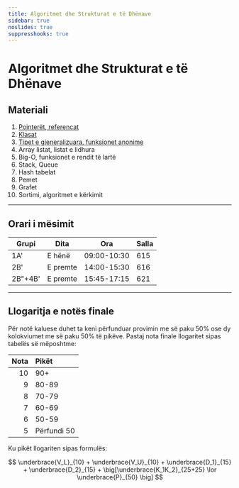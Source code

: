 ```yaml
---
title: Algoritmet dhe Strukturat e të Dhënave
sidebar: true
noslides: true
suppresshooks: true
---
```


# Algoritmet dhe Strukturat e të Dhënave

## Materiali

1. [Pointerët, referencat](/lendet/algoritmet-dhe-strukturat-e-te-dhenave/java1)
2. [Klasat](/lendet/algoritmet-dhe-strukturat-e-te-dhenave/java2)
3. [Tipet e gjeneralizuara, funksionet anonime](/lendet/algoritmet-dhe-strukturat-e-te-dhenave/java3)
4. Array listat, listat e lidhura
5. Big-O, funksionet e rendit të lartë
6. Stack, Queue
7. Hash tabelat
8. Pemet
9. Grafet
10. Sortimi, algoritmet e kërkimit

---

## Orari i mësimit

| Grupi   | Dita     | Ora         | Salla |
| ------- | -------- | ----------- | ----- |
| 1A'     | E hënë   | 09:00-10:30 | 615   |
| 2B'     | E premte | 14:00-15:30 | 616   |
| 2B"+4B' | E premte | 15:45-17:15 | 621   |

---

## Llogaritja e notës finale

Për notë kaluese duhet ta keni përfunduar provimin me së paku 50% ose dy kolokviumet me së paku 50% të pikëve. Pastaj nota finale llogaritet sipas tabelës së mëposhtme:

| Nota | Pikët       |
| ---: | :---------- |
|   10 | 90+         |
|    9 | 80-89       |
|    8 | 70-79       |
|    7 | 60-69       |
|    6 | 50-59       |
|    5 | Përfundi 50 |

Ku pikët llogariten sipas formulës:

$$
\underbrace{V_L}_{10} + \underbrace{V_U}_{10} + \underbrace{D_1}_{15} + \underbrace{D_2}_{15} + \big[\underbrace{K_1K_2}_{25+25} \lor \underbrace{P}_{50} \big]
$$
